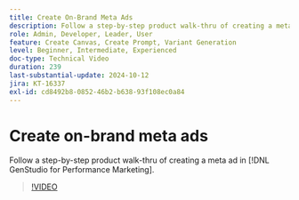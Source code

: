 ```yaml
---
title: Create On-Brand Meta Ads
description: Follow a step-by-step product walk-thru of creating a meta ad in [!DNL GenStudio for Performance Marketing].
role: Admin, Developer, Leader, User
feature: Create Canvas, Create Prompt, Variant Generation
level: Beginner, Intermediate, Experienced
doc-type: Technical Video
duration: 239
last-substantial-update: 2024-10-12
jira: KT-16337
exl-id: cd8492b8-0852-46b2-b638-93f108ec0a84
---
```

# Create on-brand meta ads

Follow a step-by-step product walk-thru of creating a meta ad in [!DNL GenStudio for Performance Marketing].

>[!VIDEO](https://video.tv.adobe.com/v/3435057/?learn=on)
